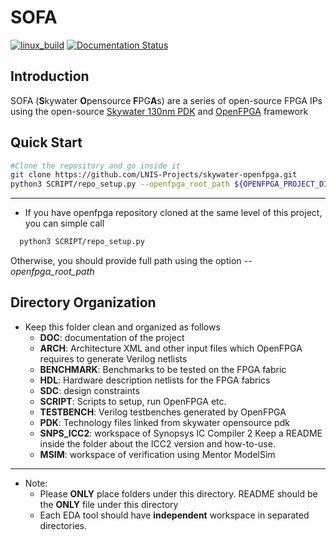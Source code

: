 # SOFA
[![linux_build](https://github.com/LNIS-Projects/skywater-openfpga/workflows/linux_build/badge.svg)](https://github.com/LNIS-Projects/skywater-openfpga/actions)
[![Documentation Status](https://readthedocs.org/projects/skywater-openfpga/badge/?version=latest)](https://skywater-openfpga.readthedocs.io/en/latest/?badge=latest)
      
## Introduction

SOFA (**S**kywater **O**pensource **F**PG**A**s) are a series of open-source FPGA IPs using the open-source [Skywater 130nm PDK](https://github.com/google/skywater-pdk) and [OpenFPGA](https://github.com/lnis-uofu/OpenFPGA) framework

## Quick Start

```bash
#Clone the repository and go inside it
git clone https://github.com/LNIS-Projects/skywater-openfpga.git
python3 SCRIPT/repo_setup.py --openfpga_root_path ${OPENFPGA_PROJECT_DIRECTORY}
```
---

* If you have openfpga repository cloned at the same level of this project, you can simple call
```bash
  python3 SCRIPT/repo_setup.py
``` 

Otherwise, you should provide full path using the option _--openfpga\_root\_path_ 

## Directory Organization

* Keep this folder clean and organized as follows
  - **DOC**: documentation of the project
  - **ARCH**: Architecture XML and other input files which OpenFPGA requires to generate Verilog netlists
  - **BENCHMARK**: Benchmarks to be tested on the FPGA fabric
  - **HDL**: Hardware description netlists for the FPGA fabrics
  - **SDC**: design constraints
  - **SCRIPT**: Scripts to setup, run OpenFPGA etc.
  - **TESTBENCH**: Verilog testbenches generated by OpenFPGA 
  - **PDK**: Technology files linked from skywater opensource pdk
  - **SNPS\_ICC2**: workspace of Synopsys IC Compiler 2
                    Keep a README inside the folder about the ICC2 version and how-to-use.
  - **MSIM**: workspace of verification using Mentor ModelSim

---

* Note: 
  - Please **ONLY** place folders under this directory.
    README should be the **ONLY** file under this directory
  - Each EDA tool should have **independent** workspace in separated directories.
